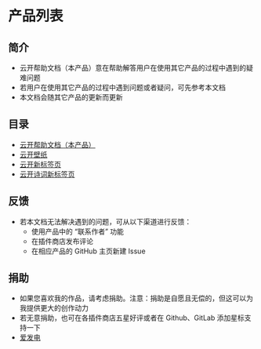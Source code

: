 # 产品列表

## 简介
* 云开帮助文档（本产品）意在帮助解答用户在使用其它产品的过程中遇到的疑难问题
* 若用户在使用其它产品的过程中遇到问题或者疑问，可先参考本文档
* 本文档会随其它产品的更新而更新

## 目录
* [云开帮助文档（本产品）](SkyDocuments.md "前往云开帮助文档")
* [云开壁纸](SkyWallpaper.md "前往云开壁纸")
* [云开新标签页](SkyNewTab.md "前往 云开新标签页")
* [云开诗词新标签页](SkyNewTabPoem.md "前往云开诗词新标签页")

## 反馈
* 若本文档无法解决遇到的问题，可从以下渠道进行反馈：
  * 使用产品中的 “联系作者” 功能
  * 在插件商店发布评论
  * 在相应产品的 GitHub 主页新建 Issue

## 捐助
* 如果您喜欢我的作品，请考虑捐助。注意：捐助是自愿且无偿的，但这可以为我提供更大的创作动力
* 若无意捐助，也可在各插件商店五星好评或者在 Github、GitLab 添加星标支持一下
* [爱发电](https://afdian.net/a/xyk953651094 "跳转至爱发电")
